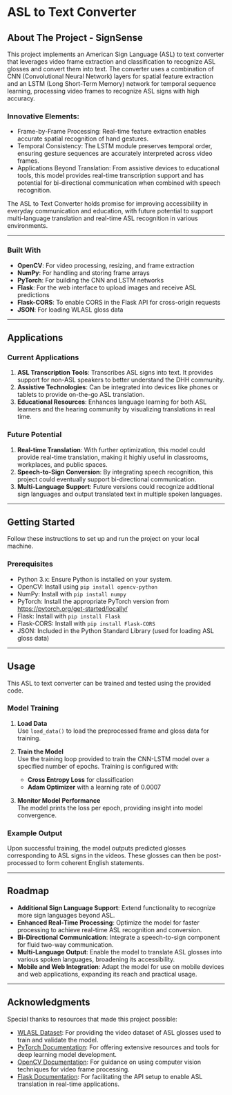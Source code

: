 # ASL to Text Converter

## About The Project - SignSense

This project implements an American Sign Language (ASL) to text converter that leverages video frame extraction and classification to recognize ASL glosses and convert them into text. The converter uses a combination of CNN (Convolutional Neural Network) layers for spatial feature extraction and an LSTM (Long Short-Term Memory) network for temporal sequence learning, processing video frames to recognize ASL signs with high accuracy.

### Innovative Elements:

- Frame-by-Frame Processing: Real-time feature extraction enables accurate spatial recognition of hand gestures.
- Temporal Consistency: The LSTM module preserves temporal order, ensuring gesture sequences are accurately interpreted across video frames.
- Applications Beyond Translation: From assistive devices to educational tools, this model provides real-time transcription support and has potential for bi-directional communication when combined with speech recognition.

The ASL to Text Converter holds promise for improving accessibility in everyday communication and education, with future potential to support multi-language translation and real-time ASL recognition in various environments.

---

### Built With
- **OpenCV**: For video processing, resizing, and frame extraction
- **NumPy**: For handling and storing frame arrays
- **PyTorch**: For building the CNN and LSTM networks
- **Flask**: For the web interface to upload images and receive ASL predictions
- **Flask-CORS**: To enable CORS in the Flask API for cross-origin requests
- **JSON**: For loading WLASL gloss data

---

## Applications

### Current Applications
1. **ASL Transcription Tools**: Transcribes ASL signs into text. It provides support for non-ASL speakers to better understand the DHH community.
2. **Assistive Technologies**: Can be integrated into devices like phones or tablets to provide on-the-go ASL translation.
3. **Educational Resources**: Enhances language learning for both ASL learners and the hearing community by visualizing translations in real time.

### Future Potential
1. **Real-time Translation**: With further optimization, this model could provide real-time translation, making it highly useful in classrooms, workplaces, and public spaces.
2. **Speech-to-Sign Conversion**: By integrating speech recognition, this project could eventually support bi-directional communication.
3. **Multi-Language Support**: Future versions could recognize additional sign languages and output translated text in multiple spoken languages.

---

## Getting Started

Follow these instructions to set up and run the project on your local machine.

### Prerequisites
- Python 3.x: Ensure Python is installed on your system.
- OpenCV: Install using `pip install opencv-python`
- NumPy: Install with `pip install numpy`
- PyTorch: Install the appropriate PyTorch version from https://pytorch.org/get-started/locally/
- Flask: Install with `pip install Flask`
- Flask-CORS: Install with `pip install Flask-CORS`
- JSON: Included in the Python Standard Library (used for loading ASL gloss data)

---

## Usage

This ASL to text converter can be trained and tested using the provided code. 

### Model Training

1. **Load Data**  
   Use `load_data()` to load the preprocessed frame and gloss data for training.

2. **Train the Model**  
   Use the training loop provided to train the CNN-LSTM model over a specified number of epochs. Training is configured with:
   - **Cross Entropy Loss** for classification
   - **Adam Optimizer** with a learning rate of 0.0007

3. **Monitor Model Performance**  
   The model prints the loss per epoch, providing insight into model convergence.

### Example Output

Upon successful training, the model outputs predicted glosses corresponding to ASL signs in the videos. These glosses can then be post-processed to form coherent English statements.

---

## Roadmap

- **Additional Sign Language Support**: Extend functionality to recognize more sign languages beyond ASL.
- **Enhanced Real-Time Processing**: Optimize the model for faster processing to achieve real-time ASL recognition and conversion.
- **Bi-Directional Communication**: Integrate a speech-to-sign component for fluid two-way communication.
- **Multi-Language Output**: Enable the model to translate ASL glosses into various spoken languages, broadening its accessibility.
- **Mobile and Web Integration**: Adapt the model for use on mobile devices and web applications, expanding its reach and practical usage.

---

## Acknowledgments

Special thanks to resources that made this project possible:

- [WLASL Dataset](https://dxli94.github.io/WLASL/): For providing the video dataset of ASL glosses used to train and validate the model.
- [PyTorch Documentation](https://pytorch.org/docs/stable/index.html): For offering extensive resources and tools for deep learning model development.
- [OpenCV Documentation](https://docs.opencv.org/master/): For guidance on using computer vision techniques for video frame processing.
- [Flask Documentation](https://flask.palletsprojects.com/): For facilitating the API setup to enable ASL translation in real-time applications.
